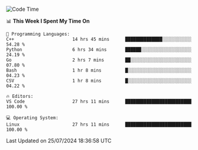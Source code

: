 
<!--START_SECTION:waka-->
![Code Time](http://img.shields.io/badge/Code%20Time-2%2C273%20hrs%2015%20mins-blue)

📊 **This Week I Spent My Time On** 

```text
💬 Programming Languages: 
C++                      14 hrs 45 mins      ██████████████░░░░░░░░░░░   54.28 % 
Python                   6 hrs 34 mins       ██████░░░░░░░░░░░░░░░░░░░   24.19 % 
Go                       2 hrs 7 mins        ██░░░░░░░░░░░░░░░░░░░░░░░   07.80 % 
Bash                     1 hr 8 mins         █░░░░░░░░░░░░░░░░░░░░░░░░   04.23 % 
CSV                      1 hr 8 mins         █░░░░░░░░░░░░░░░░░░░░░░░░   04.22 % 

🔥 Editors: 
VS Code                  27 hrs 11 mins      █████████████████████████   100.00 % 

💻 Operating System: 
Linux                    27 hrs 11 mins      █████████████████████████   100.00 % 
```


 Last Updated on 25/07/2024 18:36:58 UTC
<!--END_SECTION:waka-->

